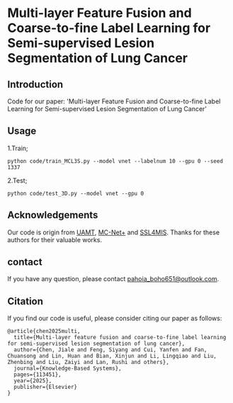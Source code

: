 # Multi-layer Feature Fusion and Coarse-to-fine Label Learning for Semi-supervised Lesion Segmentation of Lung Cancer
## Introduction
Code for our paper: 'Multi-layer Feature Fusion and Coarse-to-fine Label Learning for Semi-supervised Lesion Segmentation of Lung Cancer'
## Usage
1.Train;
```
python code/train_MCL3S.py --model vnet --labelnum 10 --gpu 0 --seed 1337
```
2.Test;
```
python code/test_3D.py --model vnet --gpu 0
```

## Acknowledgements
Our code is origin from [UAMT](https://github.com/yulequan/UA-MT), [MC-Net+](https://github.com/ycwu1997/MC-Net) and [SSL4MIS](https://github.com/HiLab-git/SSl4MIS). Thanks for these authors for their valuable works.

## contact
If you have any question, please contact pahoia_boho651@outlook.com.

## Citation
If you find our code is useful, please consider citing our paper as follows:
```
@article{chen2025multi,
  title={Multi-layer feature fusion and coarse-to-fine label learning for semi-supervised lesion segmentation of lung cancer},
  author={Chen, Jiale and Feng, Siyang and Cui, Yanfen and Fan, Chuansong and Lin, Huan and Bian, Xinjun and Li, Lingqiao and Liu, Zhenbing and Liu, Zaiyi and Lan, Rushi and others},
  journal={Knowledge-Based Systems},
  pages={113451},
  year={2025},
  publisher={Elsevier}
}
```
